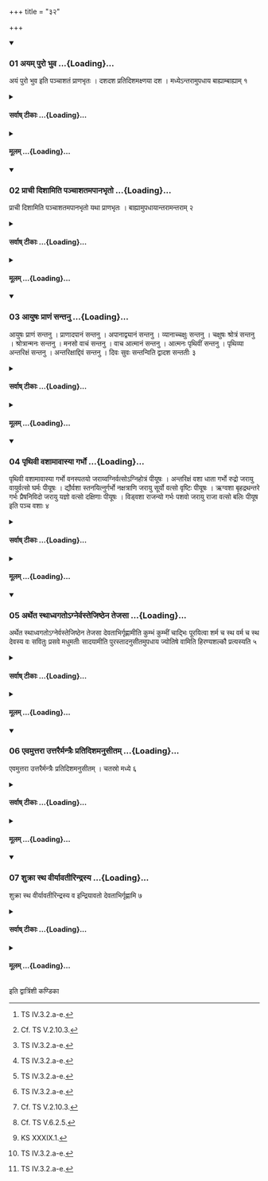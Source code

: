 +++
title = "३२"

+++

<div class="js_include" includetitle="true" newlevelforh1="3" unfilled url="/vedAH_yajuH/taittirIyam/sUtram/ApastambaH/shrautam/vishvAsa-prastutiH/16/32/01_ayam_puro_bhuva.md">
<details open><summary><h3>01 अयम् पुरो भुव ...{Loading}...</h3></summary>

अयं पुरो भुव इति पञ्चाशतं प्राणभृतः । दशदश प्रतिदिशमक्ष्णया दश । मध्येऽन्तरामुपधाय बाह्याम्बाह्याम् १
</details>
</div>
<div class="js_include collapsed" newlevelforh1="4" title="सर्वाष् टीकाः" unfilled url="/vedAH_yajuH/taittirIyam/sUtram/ApastambaH/shrautam/sarvASh_TIkAH/16/32/01_ayam_puro_bhuva.md">
<details><summary><h4>सर्वाष् टीकाः ...{Loading}...</h4></summary>
<details><summary>थिते</summary>

1. With ayaṁ puro bhuvaḥ[^1] (the Adhvaryu) places fifty Prāṇabhṛt (Out-breath-holder) (bricks)[^2] : (he places) ten in each direction, ten diagonically in the centre, (thus having placed the middle one (first) (then) the each (next one) to the outer side (of it).  

[^1]: TS IV.3.2.a-e.  

[^2]: Cf. TS V.2.10.3.  
</details>
</details>
</div>
<div class="js_include collapsed" newlevelforh1="4" title="मूलम्" unfilled url="/vedAH_yajuH/taittirIyam/sUtram/ApastambaH/shrautam/mUlam/16/32/01_ayam_puro_bhuva.md">
<details><summary><h4>मूलम् ...{Loading}...</h4></summary>

अयं पुरो भुव इति पञ्चाशतं प्राणभृतः । दशदश प्रतिदिशमक्ष्णया दश । मध्येऽन्तरामुपधाय बाह्याम्बाह्याम् १
</details>
</div>
<div class="js_include" includetitle="true" newlevelforh1="3" unfilled url="/vedAH_yajuH/taittirIyam/sUtram/ApastambaH/shrautam/vishvAsa-prastutiH/16/32/02_prAchI_dishAmiti_panchAshatamapAnabhRto.md">
<details open><summary><h3>02 प्राची दिशामिति पञ्चाशतमपानभृतो ...{Loading}...</h3></summary>

प्राची दिशामिति पञ्चाशतमपानभृतो यथा प्राणभृतः । बाह्यामुपधायान्तरामन्तराम् २
</details>
</div>
<div class="js_include collapsed" newlevelforh1="4" title="सर्वाष् टीकाः" unfilled url="/vedAH_yajuH/taittirIyam/sUtram/ApastambaH/shrautam/sarvASh_TIkAH/16/32/02_prAchI_dishAmiti_panchAshatamapAnabhRto.md">
<details><summary><h4>सर्वाष् टीकाः ...{Loading}...</h4></summary>
<details><summary>थिते</summary>

2. With prāci diśām...[^1] (he places) fifty Apānabhr̥t (In breath-holder-bricks) in the same manner as that of the Prāṇabhr̥t (bricks) (but here) having placed the outer (-most brick first) then the each (next one) to the inner side (of it).  

[^1]: TS IV.3.3.a-e.  
</details>
</details>
</div>
<div class="js_include collapsed" newlevelforh1="4" title="मूलम्" unfilled url="/vedAH_yajuH/taittirIyam/sUtram/ApastambaH/shrautam/mUlam/16/32/02_prAchI_dishAmiti_panchAshatamapAnabhRto.md">
<details><summary><h4>मूलम् ...{Loading}...</h4></summary>

प्राची दिशामिति पञ्चाशतमपानभृतो यथा प्राणभृतः । बाह्यामुपधायान्तरामन्तराम् २
</details>
</div>
<div class="js_include" includetitle="true" newlevelforh1="3" unfilled url="/vedAH_yajuH/taittirIyam/sUtram/ApastambaH/shrautam/vishvAsa-prastutiH/16/32/03_AyuShaH_prANaM_santanu.md">
<details open><summary><h3>03 आयुषः प्राणं सन्तनु ...{Loading}...</h3></summary>

आयुषः प्राणं सन्तनु । प्राणादपानं सन्तनु । अपानाद्व्यानं सन्तनु । व्यानाच्चक्षुः सन्तनु । चक्षुषः श्रोत्रं सन्तनु । श्रोत्रान्मनः सन्तनु । मनसो वाचं सन्तनु । वाच आत्मानं सन्तनु । आत्मनः पृथिवीं सन्तनु । पृथिव्या अन्तरिक्षं सन्तनु । अन्तरिक्षाद्दिवं सन्तनु । दिवः सुवः सन्तन्विति द्वादश सन्ततीः ३
</details>
</div>
<div class="js_include collapsed" newlevelforh1="4" title="सर्वाष् टीकाः" unfilled url="/vedAH_yajuH/taittirIyam/sUtram/ApastambaH/shrautam/sarvASh_TIkAH/16/32/03_AyuShaH_prANaM_santanu.md">
<details><summary><h4>सर्वाष् टीकाः ...{Loading}...</h4></summary>
<details><summary>थिते</summary>

3. With āyuṣaḥ prāṇaṁ santanu...[^1] he places the twelve Santati (Continuity) bricks.  

[^1]: TB I.5.7.Iff, see also KS XXXIX.8.  

[^2]: In TS V.2.10.6, these bricks are called Saṁyataḥ.  
</details>
</details>
</div>
<div class="js_include collapsed" newlevelforh1="4" title="मूलम्" unfilled url="/vedAH_yajuH/taittirIyam/sUtram/ApastambaH/shrautam/mUlam/16/32/03_AyuShaH_prANaM_santanu.md">
<details><summary><h4>मूलम् ...{Loading}...</h4></summary>

आयुषः प्राणं सन्तनु । प्राणादपानं सन्तनु । अपानाद्व्यानं सन्तनु । व्यानाच्चक्षुः सन्तनु । चक्षुषः श्रोत्रं सन्तनु । श्रोत्रान्मनः सन्तनु । मनसो वाचं सन्तनु । वाच आत्मानं सन्तनु । आत्मनः पृथिवीं सन्तनु । पृथिव्या अन्तरिक्षं सन्तनु । अन्तरिक्षाद्दिवं सन्तनु । दिवः सुवः सन्तन्विति द्वादश सन्ततीः ३
</details>
</div>
<div class="js_include" includetitle="true" newlevelforh1="3" unfilled url="/vedAH_yajuH/taittirIyam/sUtram/ApastambaH/shrautam/vishvAsa-prastutiH/16/32/04_pRthivI_vashAmAvAsyA_garbho.md">
<details open><summary><h3>04 पृथिवी वशामावास्या गर्भो ...{Loading}...</h3></summary>

पृथिवी वशामावास्या गर्भो वनस्पतयो जराय्वग्निर्वत्सोऽग्निहोत्रं पीयूषः । अन्तरिक्षं वशा धाता गर्भो रुद्रो जरायु वायुर्वत्सो घर्मः पीयूषः । द्यौर्वशा स्तनयित्नुर्गर्भो नक्षत्राणि जरायु सूर्यो वत्सो वृष्टिः पीयूषः । ऋग्वशा बृहद्रथन्तरे गर्भः प्रैषनिविदो जरायु यज्ञो वत्सो दक्षिणाः पीयूषः । विड्वशा राजन्यो गर्भः पशवो जरायु राजा वत्सो बलिः पीयूष इति पञ्च वशाः ४
</details>
</div>
<div class="js_include collapsed" newlevelforh1="4" title="सर्वाष् टीकाः" unfilled url="/vedAH_yajuH/taittirIyam/sUtram/ApastambaH/shrautam/sarvASh_TIkAH/16/32/04_pRthivI_vashAmAvAsyA_garbho.md">
<details><summary><h4>सर्वाष् टीकाः ...{Loading}...</h4></summary>
<details><summary>थिते</summary>

4. With pr̥thivī vaśāmāyāsyā[^1] he places the five Vaśā (Barren cow)(-bricks).  

[^1]: KS XXXIX.8.  
</details>
</details>
</div>
<div class="js_include collapsed" newlevelforh1="4" title="मूलम्" unfilled url="/vedAH_yajuH/taittirIyam/sUtram/ApastambaH/shrautam/mUlam/16/32/04_pRthivI_vashAmAvAsyA_garbho.md">
<details><summary><h4>मूलम् ...{Loading}...</h4></summary>

पृथिवी वशामावास्या गर्भो वनस्पतयो जराय्वग्निर्वत्सोऽग्निहोत्रं पीयूषः । अन्तरिक्षं वशा धाता गर्भो रुद्रो जरायु वायुर्वत्सो घर्मः पीयूषः । द्यौर्वशा स्तनयित्नुर्गर्भो नक्षत्राणि जरायु सूर्यो वत्सो वृष्टिः पीयूषः । ऋग्वशा बृहद्रथन्तरे गर्भः प्रैषनिविदो जरायु यज्ञो वत्सो दक्षिणाः पीयूषः । विड्वशा राजन्यो गर्भः पशवो जरायु राजा वत्सो बलिः पीयूष इति पञ्च वशाः ४
</details>
</div>
<div class="js_include" includetitle="true" newlevelforh1="3" unfilled url="/vedAH_yajuH/taittirIyam/sUtram/ApastambaH/shrautam/vishvAsa-prastutiH/16/32/05_artheta_sthAdhvagato-gnervastejiShThena_tejasA.md">
<details open><summary><h3>05 अर्थेत स्थाध्वगतोऽग्नेर्वस्तेजिष्ठेन तेजसा ...{Loading}...</h3></summary>

अर्थेत स्थाध्वगतोऽग्नेर्वस्तेजिष्ठेन तेजसा देवताभिर्गृह्णामीति कुम्भं कुम्भीं चाद्भिः पूरयित्वा शर्म च स्थ वर्म च स्थ देवस्य वः सवितुः प्रसवे मधुमतीः सादयामीति पुरस्तादनुसीतमुपधाय ज्योतिषे वामिति हिरण्यशल्कौ प्रत्यस्यति ५
</details>
</div>
<div class="js_include collapsed" newlevelforh1="4" title="सर्वाष् टीकाः" unfilled url="/vedAH_yajuH/taittirIyam/sUtram/ApastambaH/shrautam/sarvASh_TIkAH/16/32/05_artheta_sthAdhvagato-gnervastejiShThena_tejasA.md">
<details><summary><h4>सर्वाष् टीकाः ...{Loading}...</h4></summary>
<details><summary>थिते</summary>

5. With artheta sthādhvagataḥ...[^1] having filled a male and a female jar[^2] with water, having kept them along the furrow[^3] in the east with śarma ca stha varma ca stha...,[^4] he throws two pieces of gold in them with jyotiṣe vām....  

[^1]: KS XXXIX.1.  

[^2]: Cf. TS V.6.2.3. The female jar has two proturberances similar to the breasts,  

[^3]: Cf. TS V.6.2.5.  

[^4]: KS XXXIX.1.   
</details>
</details>
</div>
<div class="js_include collapsed" newlevelforh1="4" title="मूलम्" unfilled url="/vedAH_yajuH/taittirIyam/sUtram/ApastambaH/shrautam/mUlam/16/32/05_artheta_sthAdhvagato-gnervastejiShThena_tejasA.md">
<details><summary><h4>मूलम् ...{Loading}...</h4></summary>

अर्थेत स्थाध्वगतोऽग्नेर्वस्तेजिष्ठेन तेजसा देवताभिर्गृह्णामीति कुम्भं कुम्भीं चाद्भिः पूरयित्वा शर्म च स्थ वर्म च स्थ देवस्य वः सवितुः प्रसवे मधुमतीः सादयामीति पुरस्तादनुसीतमुपधाय ज्योतिषे वामिति हिरण्यशल्कौ प्रत्यस्यति ५
</details>
</div>
<div class="js_include" includetitle="true" newlevelforh1="3" unfilled url="/vedAH_yajuH/taittirIyam/sUtram/ApastambaH/shrautam/vishvAsa-prastutiH/16/32/06_evamuttarA_uttarairmantraiH_pratidishamanusItam.md">
<details open><summary><h3>06 एवमुत्तरा उत्तरैर्मन्त्रैः प्रतिदिशमनुसीतम् ...{Loading}...</h3></summary>

एवमुत्तरा उत्तरैर्मन्त्रैः प्रतिदिशमनुसीतम् । चतस्रो मध्ये ६
</details>
</div>
<div class="js_include collapsed" newlevelforh1="4" title="सर्वाष् टीकाः" unfilled url="/vedAH_yajuH/taittirIyam/sUtram/ApastambaH/shrautam/sarvASh_TIkAH/16/32/06_evamuttarA_uttarairmantraiH_pratidishamanusItam.md">
<details><summary><h4>सर्वाष् टीकाः ...{Loading}...</h4></summary>
<details><summary>थिते</summary>

6. In the same way (he places) the next (jars) with the next formulae in each direction two every-time, along the furrow; (and) four in the middle.[^1]  


[^1]: Thus in all there will be twelve jars. Cf. TS V.6.2.2ff.  
</details>
</details>
</div>
<div class="js_include collapsed" newlevelforh1="4" title="मूलम्" unfilled url="/vedAH_yajuH/taittirIyam/sUtram/ApastambaH/shrautam/mUlam/16/32/06_evamuttarA_uttarairmantraiH_pratidishamanusItam.md">
<details><summary><h4>मूलम् ...{Loading}...</h4></summary>

एवमुत्तरा उत्तरैर्मन्त्रैः प्रतिदिशमनुसीतम् । चतस्रो मध्ये ६
</details>
</div>
<div class="js_include" includetitle="true" newlevelforh1="3" unfilled url="/vedAH_yajuH/taittirIyam/sUtram/ApastambaH/shrautam/vishvAsa-prastutiH/16/32/07_shukrA_stha_vIryAvatIrindrasya.md">
<details open><summary><h3>07 शुक्रा स्थ वीर्यावतीरिन्द्रस्य ...{Loading}...</h3></summary>

शुक्रा स्थ वीर्यावतीरिन्द्रस्य व इन्द्रियावतो देवताभिर्गृह्णामि ७
</details>
</div>
<div class="js_include collapsed" newlevelforh1="4" title="सर्वाष् टीकाः" unfilled url="/vedAH_yajuH/taittirIyam/sUtram/ApastambaH/shrautam/sarvASh_TIkAH/16/32/07_shukrA_stha_vIryAvatIrindrasya.md">
<details><summary><h4>सर्वाष् टीकाः ...{Loading}...</h4></summary>
<details><summary>थिते</summary>

7. (The formulae beginning with) śukrā stha[^1] 

[^1]: KS XXXIX.1.  
</details>
</details>
</div>
<div class="js_include collapsed" newlevelforh1="4" title="मूलम्" unfilled url="/vedAH_yajuH/taittirIyam/sUtram/ApastambaH/shrautam/mUlam/16/32/07_shukrA_stha_vIryAvatIrindrasya.md">
<details><summary><h4>मूलम् ...{Loading}...</h4></summary>

शुक्रा स्थ वीर्यावतीरिन्द्रस्य व इन्द्रियावतो देवताभिर्गृह्णामि ७
</details>
</div>





  
इति द्वात्रिंशी कण्डिका 
